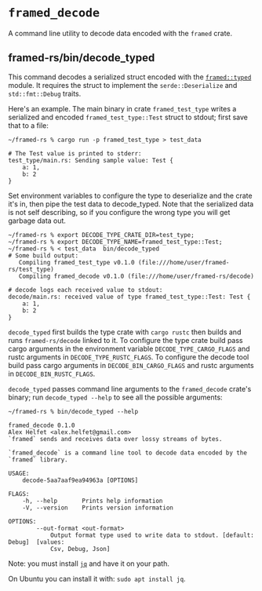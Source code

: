 # `framed_decode`

A command line utility to decode data encoded with the `framed` crate.

## framed-rs/bin/decode_typed

This command decodes a serialized struct encoded with the
[`framed::typed`][typed] module. It requires the struct to implement
the `serde::Deserialize` and `std::fmt::Debug` traits.

[typed]: https://docs.rs/framed/*/framed/typed/index.html

Here's an example. The main binary in crate `framed_test_type` writes
a serialized and encoded `framed_test_type::Test` struct to stdout;
first save that to a file:

```text
~/framed-rs % cargo run -p framed_test_type > test_data

# The Test value is printed to stderr:
test_type/main.rs: Sending sample value: Test {
    a: 1,
    b: 2
}
```

Set environment variables to configure the type to deserialize and the
crate it's in, then pipe the test data to decode_typed. Note that the
serialized data is not self describing, so if you configure the wrong
type you will get garbage data out.

```text
~/framed-rs % export DECODE_TYPE_CRATE_DIR=test_type;
~/framed-rs % export DECODE_TYPE_NAME=framed_test_type::Test;
~/framed-rs % < test_data  bin/decode_typed
# Some build output:
   Compiling framed_test_type v0.1.0 (file:///home/user/framed-rs/test_type)
   Compiling framed_decode v0.1.0 (file:///home/user/framed-rs/decode)

# decode logs each received value to stdout:
decode/main.rs: received value of type framed_test_type::Test: Test {
    a: 1,
    b: 2
}
```

`decode_typed` first builds the type crate with `cargo rustc` then
builds and runs `framed-rs/decode` linked to it. To configure the type
crate build pass cargo arguments in the environment variable
`DECODE_TYPE_CARGO_FLAGS` and rustc arguments in
`DECODE_TYPE_RUSTC_FLAGS`. To configure the decode tool build pass
cargo arguments in `DECODE_BIN_CARGO_FLAGS` and rustc arguments in
`DECODE_BIN_RUSTC_FLAGS`.

`decode_typed` passes command line arguments to the `framed_decode`
crate's binary; run `decode_typed --help` to see all the possible arguments:

```text
~/framed-rs % bin/decode_typed --help

framed_decode 0.1.0
Alex Helfet <alex.helfet@gmail.com>
`framed` sends and receives data over lossy streams of bytes.

`framed_decode` is a command line tool to decode data encoded by the `framed` library.

USAGE:
    decode-5aa7aaf9ea94963a [OPTIONS]

FLAGS:
    -h, --help       Prints help information
    -V, --version    Prints version information

OPTIONS:
        --out-format <out-format>
            Output format type used to write data to stdout. [default: Debug]  [values:
            Csv, Debug, Json]
```

Note: you must install [`jq`][jq] and have it on your path.

On Ubuntu you can install it with: `sudo apt install jq`.

[jq]: https://stedolan.github.io/jq/
